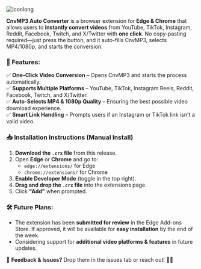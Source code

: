 ![iconlong](https://github.com/user-attachments/assets/2b44c04a-fc3c-4936-8ed5-a32a7315766c)

**CnvMP3 Auto Converter** is a browser extension for **Edge & Chrome** that allows users to **instantly convert videos** from YouTube, TikTok, Instagram, Reddit, Facebook, Twitch, and X/Twitter with **one click**. No copy-pasting required—just press the button, and it auto-fills CnvMP3, selects MP4/1080p, and starts the conversion.  

### **🔹 Features:**  
✅ **One-Click Video Conversion** – Opens CnvMP3 and starts the process automatically.  
✅ **Supports Multiple Platforms** – YouTube, TikTok, Instagram Reels, Reddit, Facebook, Twitch, and X/Twitter.  
✅ **Auto-Selects MP4 & 1080p Quality** – Ensuring the best possible video download experience.  
✅ **Smart Link Handling** – Prompts users if an Instagram or TikTok link isn't a valid video.  

### **📥 Installation Instructions (Manual Install)**  
1. **Download the `.crx` file** from this release.  
2. Open **Edge** or **Chrome** and go to:  
   - `edge://extensions/` for Edge  
   - `chrome://extensions/` for Chrome  
3. **Enable Developer Mode** (toggle in the top right).  
4. **Drag and drop the `.crx` file** into the extensions page.  
5. Click **"Add"** when prompted.  

### **🛠 Future Plans:**  
- The extension has been **submitted for review** in the Edge Add-ons Store. If approved, it will be available for **easy installation** by the end of the week.  
- Considering support for **additional video platforms & features** in future updates.  

💬 **Feedback & Issues?** Drop them in the issues tab or reach out! 🚀🔥  

